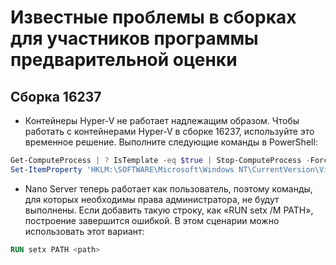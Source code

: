 # Известные проблемы в сборках для участников программы предварительной оценки

## Сборка 16237

- Контейнеры Hyper-V не работает надлежащим образом. Чтобы работать с контейнерами Hyper-V в сборке 16237, используйте это временное решение. Выполните следующие команды в PowerShell:

```PowerShell
Get-ComputeProcess | ? IsTemplate -eq $true | Stop-ComputeProcess -Force
Set-ItemProperty 'HKLM:\SOFTWARE\Microsoft\Windows NT\CurrentVersion\Virtualization\Containers\' -Name TemplateVmCount -Type dword -Value 0 -Force
```

- Nano Server теперь работает как пользователь, поэтому команды, для которых необходимы права администратора, не будут выполнены. Если добавить такую строку, как «RUN setx /M PATH», построение завершится ошибкой. В этом сценарии можно использовать этот вариант:

```dockerfile
RUN setx PATH <path>
```

